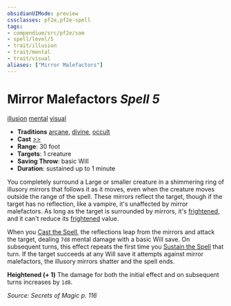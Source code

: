 ```yaml
---
obsidianUIMode: preview
cssclasses: pf2e,pf2e-spell
tags:
- compendium/src/pf2e/som
- spell/level/5
- trait/illusion
- trait/mental
- trait/visual
aliases: ["Mirror Malefactors"]
---
```

# Mirror Malefactors *Spell 5*   
[illusion](rules/traits/illusion.md "Illusion School Trait")  [mental](rules/traits/mental.md "Mental Effect Trait")  [visual](rules/traits/visual.md "Visual Effect Trait")  

- **Traditions** [arcane](rules/traits/arcane.md "Arcane Tradition Trait"), [divine](rules/traits/divine.md "Divine Tradition Trait"), [occult](rules/traits/occult.md "Occult Tradition Trait")
- **Cast** [>>](rules/core-rulebook/chapter-9-playing-the-game.md#Actions "Two-Action") 
- **Range**: 30 foot
- **Targets**: 1 creature
- **Saving Throw**:  basic Will
- **Duration**: sustained up to 1 minute

You completely surround a Large or smaller creature in a shimmering ring of illusory mirrors that follows it as it moves, even when the creature moves outside the range of the spell. These mirrors reflect the target, though if the target has no reflection, like a vampire, it's unaffected by mirror malefactors. As long as the target is surrounded by mirrors, it's [frightened](rules/conditions.md#Frightened), and it can't reduce its [frightened](rules/conditions.md#Frightened) value.

When you [Cast the Spell](rules/actions/cast-a-spell.md), the reflections leap from the mirrors and attack the target, dealing `7d8` mental damage with a basic Will save. On subsequent turns, this effect repeats the first time you [Sustain the Spell](rules/actions/sustain-a-spell.md) that turn. If the target succeeds at any Will save it attempts against mirror malefactors, the illusory mirrors shatter and the spell ends.

**Heightened (+ 1)** The damage for both the initial effect and on subsequent turns increases by `1d8`.

*Source: Secrets of Magic p. 116*